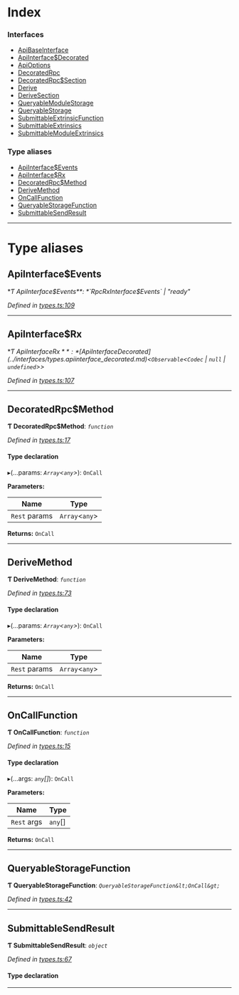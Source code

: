 

# Index

### Interfaces

* [ApiBaseInterface](../interfaces/_types_.apibaseinterface.md)
* [ApiInterface$Decorated](../interfaces/_types_.apiinterface_decorated.md)
* [ApiOptions](../interfaces/_types_.apioptions.md)
* [DecoratedRpc](../interfaces/_types_.decoratedrpc.md)
* [DecoratedRpc$Section](../interfaces/_types_.decoratedrpc_section.md)
* [Derive](../interfaces/_types_.derive.md)
* [DeriveSection](../interfaces/_types_.derivesection.md)
* [QueryableModuleStorage](../interfaces/_types_.queryablemodulestorage.md)
* [QueryableStorage](../interfaces/_types_.queryablestorage.md)
* [SubmittableExtrinsicFunction](../interfaces/_types_.submittableextrinsicfunction.md)
* [SubmittableExtrinsics](../interfaces/_types_.submittableextrinsics.md)
* [SubmittableModuleExtrinsics](../interfaces/_types_.submittablemoduleextrinsics.md)

### Type aliases

* [ApiInterface$Events](_types_.md#apiinterface_events)
* [ApiInterface$Rx](_types_.md#apiinterface_rx)
* [DecoratedRpc$Method](_types_.md#decoratedrpc_method)
* [DeriveMethod](_types_.md#derivemethod)
* [OnCallFunction](_types_.md#oncallfunction)
* [QueryableStorageFunction](_types_.md#queryablestoragefunction)
* [SubmittableSendResult](_types_.md#submittablesendresult)

---

# Type aliases

<a id="apiinterface_events"></a>

##  ApiInterface$Events

**Ƭ ApiInterface$Events**: *`RpcRxInterface$Events` | "ready"*

*Defined in [types.ts:109](https://github.com/polkadot-js/api/blob/aea223f/packages/api/src/types.ts#L109)*

___
<a id="apiinterface_rx"></a>

##  ApiInterface$Rx

**Ƭ ApiInterface$Rx**: *[ApiInterface$Decorated](../interfaces/_types_.apiinterface_decorated.md)<`Observable`<`Codec` | `null` | `undefined`>>*

*Defined in [types.ts:107](https://github.com/polkadot-js/api/blob/aea223f/packages/api/src/types.ts#L107)*

___
<a id="decoratedrpc_method"></a>

##  DecoratedRpc$Method

**Ƭ DecoratedRpc$Method**: *`function`*

*Defined in [types.ts:17](https://github.com/polkadot-js/api/blob/aea223f/packages/api/src/types.ts#L17)*

#### Type declaration
▸(...params: *`Array`<`any`>*): `OnCall`

**Parameters:**

| Name | Type |
| ------ | ------ |
| `Rest` params | `Array`<`any`> |

**Returns:** `OnCall`

___
<a id="derivemethod"></a>

##  DeriveMethod

**Ƭ DeriveMethod**: *`function`*

*Defined in [types.ts:73](https://github.com/polkadot-js/api/blob/aea223f/packages/api/src/types.ts#L73)*

#### Type declaration
▸(...params: *`Array`<`any`>*): `OnCall`

**Parameters:**

| Name | Type |
| ------ | ------ |
| `Rest` params | `Array`<`any`> |

**Returns:** `OnCall`

___
<a id="oncallfunction"></a>

##  OnCallFunction

**Ƭ OnCallFunction**: *`function`*

*Defined in [types.ts:15](https://github.com/polkadot-js/api/blob/aea223f/packages/api/src/types.ts#L15)*

#### Type declaration
▸(...args: *`any`[]*): `OnCall`

**Parameters:**

| Name | Type |
| ------ | ------ |
| `Rest` args | `any`[] |

**Returns:** `OnCall`

___
<a id="queryablestoragefunction"></a>

##  QueryableStorageFunction

**Ƭ QueryableStorageFunction**: *`QueryableStorageFunction&lt;OnCall&gt;`*

*Defined in [types.ts:42](https://github.com/polkadot-js/api/blob/aea223f/packages/api/src/types.ts#L42)*

___
<a id="submittablesendresult"></a>

##  SubmittableSendResult

**Ƭ SubmittableSendResult**: *`object`*

*Defined in [types.ts:67](https://github.com/polkadot-js/api/blob/aea223f/packages/api/src/types.ts#L67)*

#### Type declaration

___

